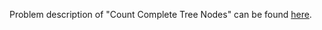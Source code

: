 Problem description of "Count Complete Tree Nodes" can be found [here](https://leetcode.com/problems/count-complete-tree-nodes/).
